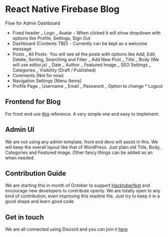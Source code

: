# React Native Firebase Blog

Flow for Admin Dashboard

- Fixed header
  _ Logo
  _ Avatar - When clicked it will show dropdown with options like Profile, Settings, Sign Out
- Dashboard (Contents TBD) - Currently can be kept as a welcome message
- Posts
  _ All Posts- You will see all the posts with options like Add, Edit, Delete, Sorting, Searching and Filter
  _ Add New Post
  _ Title
  _ Body (We will use editor.js)
  _ Date
  _ Author
  _ Featured Image
  _ SEO Settings
  _ Categories
  _ Visibility (Draft / Published)
- Comments (Not for now)
- Navigation Settings (Menu Items)
- Profile Page
  _ Username
  _ Email
  _ Password
  _ Option to change \* Logout

## Frontend for Blog

For front end use [this](https://www.taniarascia.com/) reference. A very simple one and easy to implement.

## Admin UI

We are not using any admin template, front end devs will assist in this.
We will keep the overall layout like that of WordPress.
Just plain old Title, Body, Categories and Featured image.
Other fancy things can be added as an when needed.

## Contribution Guide

We are starting this in month of October to support [Hacktoberfest](https://hacktoberfest.digitalocean.com) and encourage new developers to contribute openly. We are totally open to any kind of contribution, even improving this readme file.
Just try to keep it in a good shape and learn good code

## Get in touch

We are all connected using Discord and you can join it [here](https://discord.gg/mXfydfW)

